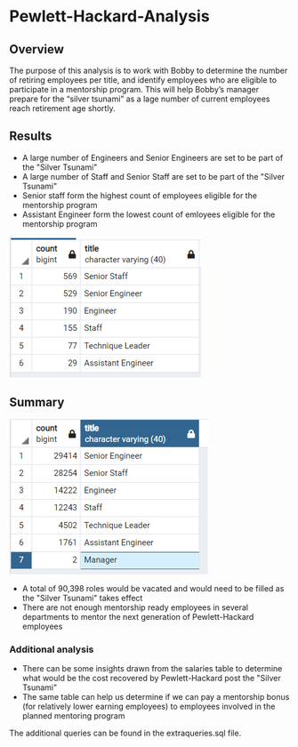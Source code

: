 # Pewlett-Hackard-Analysis

## Overview

The purpose of this analysis is to work with Bobby to determine the number of retiring employees per title, and identify employees who are eligible to participate in a mentorship program. This will help Bobby’s manager prepare for the “silver tsunami” as a lage number of current employees reach retirement age shortly.

## Results


* A large number of Engineers and Senior Engineers are set to be part of the "Silver Tsunami"
* A large number of Staff and Senior Staff are set to be part of the "Silver Tsunami"
* Senior staff form the highest count of employees eligible for the mentorship program
* Assistant Engineer form the lowest count of emloyees eligible for the mentorship program

![Analysis](/mentorship_titles.PNG)

## Summary

![Analysis](/retiring_titles.PNG)

* A total of 90,398 roles would be vacated and would need to be filled as the "Silver Tsunami" takes effect
* There are not enough mentorship ready employees in several departments to mentor the next generation of Pewlett-Hackard employees

### Additional analysis

* There can be some insights drawn from the salaries table to determine what would be the cost recovered by Pewlett-Hackard post the "Silver Tsunami"
* The same table can help us determine if we can pay a mentorship bonus (for relatively lower earning employees) to employees involved in the planned mentoring program

The additional queries can be found in the extraqueries.sql file.
